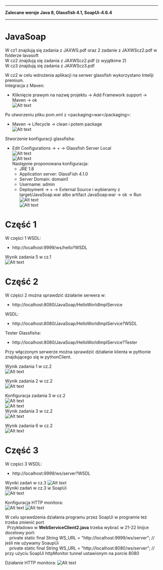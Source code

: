 ___
**Zalecane wersje Java 8, Glassfish 4.1, SoapUi-4.6.4**
___
# JavaSoap
W cz1 znajdują się zadania z JAXWS.pdf oraz 2 zadanie z JAXWScz2.pdf w folderze lavasoft  
W cz2 znajdują się zadania z JAXWScz2.pdf (z wyjątkime 2)  
W cz3 znajdują się zadania z JAXWScz3.pdf

W cz2 w celu wdrożenia aplikacji na serwer glassfish wykorzystano Inteliji premium.  
Integracja z Maven:
 - Kliknięcie prawym na nazwę projektu -> Add Framework support -> Maven -> ok  
![Alt text](screens/addMaven.jpg?raw=true "Add Maven")

Po utworzeniu pliku pom.xml z &lt;packaging&gt;war&lt;/packaging&gt;:
 - Maven -> Lifecycle -> clean i potem package  
![Alt text](screens/mavenLifecycle.jpg?raw=true "Maven Lifecycle")  

Stworzenie konfiguracji glassfisha:
 - Edit Configurations -> + -> Glassfish Server Local  
   ![Alt text](screens/editConfiguration.jpg?raw=true "Konfiguracja cz.1")  
   ![Alt text](screens/editConfiguration2.jpg?raw=true "Konfiguracja cz.2")  
   Następnie proponowana konfiguracja:
   - JRE 1.8
   - Application server: GlassFish 4.1.0
   - Server Domain: domain1
   - Username: admin
   - Deployment -> + -> External Source i wybieramy z target/JavaSoap.war albo artifact JavaSoap:war -> ok -> Run  
  ![Alt text](screens/editConfiguration3.jpg?raw=true "Konfiguracja cz.3")  
  ![Alt text](screens/editConfiguration4.jpg?raw=true "Konfiguracja cz.4")


Część 1
======  
W części 1 WSDL:
- http://localhost:9999/ws/hello?WSDL

Wynik zadania 5 w cz.1  
![Alt text](screens/tcpMonitor.jpg?raw=true "Wynik zad 5 z cz.1")  


Część 2
======
W części 2 można sprawdzić działanie serwera w:
- http://localhost:8080/JavaSoap/HelloWorldImplService  

WSDL:
- http://localhost:8080/JavaSoap/HelloWorldImplService?WSDL

Tester Glassfisha:
- http://localhost:8080/JavaSoap/HelloWorldImplService?Tester

Przy włączonym serwerze można sprawdzić działanie klienta w pythonie znajdującego się w pythonClient.

Wynik zadania 1 w cz.2  
![Alt text](screens/cz2zad1Wynik.png?raw=true "Wynik zad 1 z cz.2")

Wynik zadania 2 w cz.2  
![Alt text](screens/cz2zad2Wynik.png?raw=true "Wynik zad 2 z cz.2")

Konfiguracja zadania 3 w cz.2  
![Alt text](screens/cz2zad3Konfiguracja1.jpg?raw=true "Konfiguracja1 zad 3 z cz.2")  
![Alt text](screens/cz2zad3Konfiguracja2.png?raw=true "Konfiguracja2 zad 3 z cz.2")  
Wynik zadania 3 w cz.2  
![Alt text](screens/cz2zad3Wynik.png?raw=true "Wynik zad 3 z cz.2")  

Wynik zadania 6 w cz.2  
![Alt text](screens/cz2zad6Wynik.png?raw=true "Wynik zad 6 z cz.2")


Część 3
======
W części 3 WSDL:
- http://localhost:9999/ws/server?WSDL

Wyniki zadań w cz.3
![Alt text](screens/cz3zadaniaWynik.png?raw=true "Wynik wszystkich zadań z części 3")  
Wyniki zadań w cz.3 w SoapUi  
![Alt text](screens/cz3zadaniaWynikSoapUi.png?raw=true "Wynik wszystkich zadań z części 3")  

Konfiguracja HTTP monitora:  
![Alt text](screens/cz3MonitorKonfiguracja1.jpg?raw=true "Konfiguracja monitora Http1")
![Alt text](screens/cz3MonitorKonfiguracja2.png?raw=true "Konfiguracja monitora Http2")  

W celu sprawdzenia działania programu przez SoapUi w programie też trzeba zmienić port  
&ensp;Przykładowo w **WebServiceClient2.java** trzeba wybrać w 21-22 linijce docelowy port:  
&emsp;private static final String WS_URL = "http://localhost:9999/ws/server"; // jeśli nie używamy SoaupUi  
&emsp;private static final String WS_URL = "http://localhost:8080/ws/server"; // przy użyciu SoapUi httpMonitor tunnel ustawionym na porcie 8080  

Działanie HTTP monitora:
![Alt text](screens/cz3Monitor.png?raw=true "Konfiguracja monitora Http1")  
